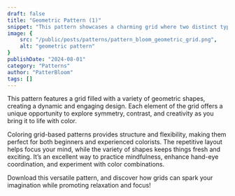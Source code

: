 ```yaml
---
draft: false
title: "Geometric Pattern (1)"
snippet: "This pattern showcases a charming grid where two distinct types of flowers alternate in perfect harmony."
image: {
    src: "/public/posts/patterns/pattern_bloom_geometric_grid.png",
    alt: "geometric pattern"
}
publishDate: "2024-08-01"
category: "Patterns"
author: "PatterBloom"
tags: []
---
```


This pattern features a grid filled with a variety of geometric shapes, creating a dynamic and engaging design. Each element of the grid offers a unique opportunity to explore symmetry, contrast, and creativity as you bring it to life with color.

Coloring grid-based patterns provides structure and flexibility, making them perfect for both beginners and experienced colorists. The repetitive layout helps focus your mind, while the variety of shapes keeps things fresh and exciting. It’s an excellent way to practice mindfulness, enhance hand-eye coordination, and experiment with color combinations.

Download this versatile pattern, and discover how grids can spark your imagination while promoting relaxation and focus!